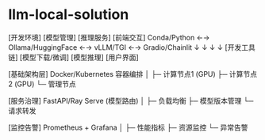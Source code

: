 # llm-local-solution

[开发环境]                 [模型管理]                [推理服务]                [前端交互]
Conda/Python  ←→  Ollama/HuggingFace  ←→  vLLM/TGI  ←→  Gradio/Chainlit
     ↓                    ↓                  ↓             ↓
[开发工具链]          [模型下载/微调]        [模型推理]        [用户界面]

[基础架构层]
Docker/Kubernetes 容器编排
│
├─ 计算节点1 (GPU)
├─ 计算节点2 (GPU) 
└─ 管理节点

[服务治理]
FastAPI/Ray Serve (模型路由)
│
├─ 负载均衡
├─ 模型版本管理
└─ 请求转发

[监控告警]
Prometheus + Grafana
│
├─ 性能指标
├─ 资源监控
└─ 异常告警
